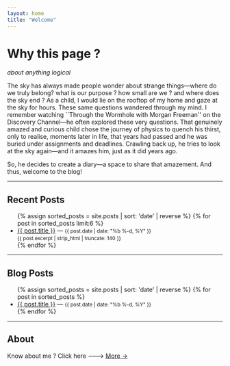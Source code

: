 ```yaml
---
layout: home
title: "Welcome"
---
```


# Why this page ?
_about anything logical_

 The sky has always made people wonder about strange things—where do we truly belong? what is our purpose ? how small are we ? and where does the sky end ? As a child, I would lie on the rooftop of my home and gaze at the sky for hours. These same questions wandered through my mind. I remember watching ``Through the Wormhole with Morgan Freeman'' on the Discovery Channel—he often explored these very questions. That genuinely amazed and curious child chose the journey of physics to quench his thirst, only to realise, moments later in life, that years had passed and he was buried under assignments and deadlines. Crawling back up, he tries to look at the sky again—and it amazes him, just as it did years ago.
 
So, he decides to create a diary—a space to share that amazement. And thus, welcome to the blog!

---

## Recent Posts
<ul>
  {% assign sorted_posts = site.posts | sort: 'date' | reverse %}
  {% for post in sorted_posts limit:6 %}
  <li>
    <a href="{{ post.url }}">{{ post.title }}</a> — <small>{{ post.date | date: "%b %-d, %Y" }}</small><br>
    <small>{{ post.excerpt | strip_html | truncate: 140 }}</small>
  </li>
  {% endfor %}
</ul>

---

## Blog Posts
<ul>
  {% assign sorted_posts = site.posts | sort: 'date' | reverse %}
  {% for post in sorted_posts %}
  <li>
    <a href="{{ post.url }}">{{ post.title }}</a> — <small>{{ post.date | date: "%b %-d, %Y" }}</small>
  </li>
  {% endfor %}
</ul>

---

## About
Know about me ? Click here ---> [More →](blog1.md)



